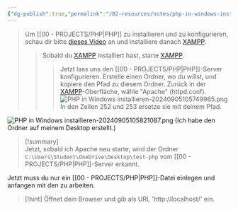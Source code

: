 ```yaml
---
{"dg-publish":true,"permalink":"/02-resources/notes/php-in-windows-installieren/","tags":["code/PHP"],"noteIcon":"","updated":"2024-09-05T11:44:10.000+02:00"}
---
```


> Um [[00 - PROJECTS/PHP\|PHP]] zu installieren und zu konfigurieren, schau dir bitte [dieses Video](https://www.youtube.com/watch?v=Mip_RuSEoso) an und installiere danach [XAMPP](https://www.youtube.com/watch?v=G2VEf-8nepc&t=235s).
> 
> > Sobald du [XAMPP](https://www.youtube.com/watch?v=G2VEf-8nepc&t=235s) installiert hast, starte [XAMPP](https://www.youtube.com/watch?v=G2VEf-8nepc&t=235s).
> > 
> > > Jetzt lass uns den [[00 - PROJECTS/PHP\|PHP]]-Server konfigurieren. Erstelle einen Ordner, wo du willst, und kopiere den Pfad zu diesem Ordner. Zurück in der [XAMPP](https://www.youtube.com/watch?v=G2VEf-8nepc&t=235s)-Oberfläche, wähle "Apache" (httpd.conf). ![PHP in Windows installieren-20240905105749965.png](/img/user/02%20-%20RESOURCES/Files/PHP%20in%20Windows%20installieren-20240905105749965.png) In den Zeilen 252 und 253 ersetze sie mit deinem Pfad.

![PHP in Windows installieren-20240905105821087.png](/img/user/02%20-%20RESOURCES/Files/PHP%20in%20Windows%20installieren-20240905105821087.png) (Ich habe den Ordner auf meinem Desktop erstellt.)

> [!summary]  
> Jetzt, sobald ich Apache neu starte, wird der Ordner  
> `C:\Users\Student\OneDrive\Desktop\test-php` vom [[00 - PROJECTS/PHP\|PHP]]-Server erkannt.

Jetzt muss du nur ein [[00 - PROJECTS/PHP\|PHP]]-Datei einlegen und anfangen mit den zu arbeiten.

>[!hint] 
>Öffnet dein Browser und gib als URL 'http://localhost/' ein.
